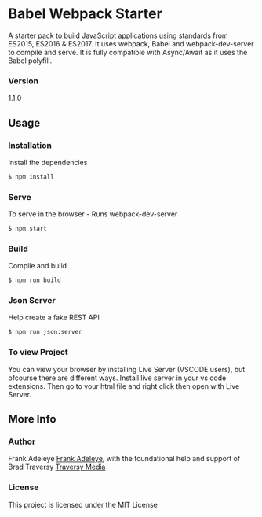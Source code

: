
# Babel Webpack Starter

A starter pack to build JavaScript applications using standards from ES2015, ES2016 & ES2017. It uses webpack, Babel and webpack-dev-server to compile and serve. It is fully compatible with Async/Await as it uses the Babel polyfill.

### Version
1.1.0

## Usage

### Installation

Install the dependencies

```sh
$ npm install
```

### Serve
To serve in the browser  - Runs webpack-dev-server

```sh
$ npm start
```

### Build
Compile and build

```sh
$ npm run build
```

### Json Server
Help create a fake REST API
```sh
$ npm run json:server
```

### To view Project
You can view your browser by installing Live Server (VSCODE users), but ofcourse there are different ways.
Install live server in your vs code extensions. 
Then go to your html file and right click then open with Live Server.

## More Info

### Author

Frank Adeleye [Frank Adeleye](http://github.com/frankoadeleye), with the foundational help and support of Brad Traversy  [Traversy Media](http://www.traversymedia.com)

### License

This project is licensed under the MIT License